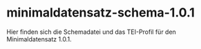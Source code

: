 # minimaldatensatz-schema-1.0.1
Hier finden sich die Schemadatei und das TEI-Profil für den Minimaldatensatz 1.0.1.
